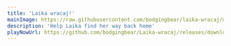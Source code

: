 ```yaml
---
title: 'Laika wracaj!'
mainImage: https://raw.githubusercontent.com/bodgingbear/laika-wracaj/master/website/screenshot.png
description: 'Help Laika find her way back home'
playNowUrl: https://github.com/bodgingbear/Laika-wracaj/releases/download/0.0.2/desktop-1.1.jar
---
```

